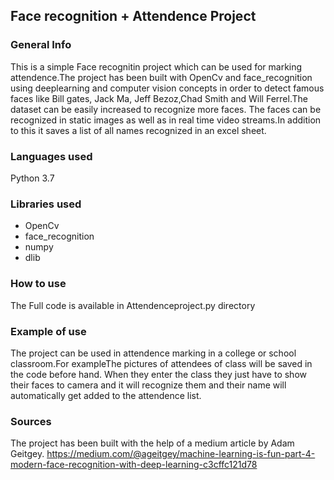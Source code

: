 ## Face recognition + Attendence Project
 ### General Info
 This is a simple Face recognitin project which can be used for marking attendence.The project has been built with OpenCv and face_recognition using deeplearning and computer vision concepts in order to detect famous faces like Bill gates, Jack Ma, Jeff Bezoz,Chad Smith and Will Ferrel.The dataset can be easily increased to recognize more faces.
 The faces can be recognized in static images as well as in real time video streams.In addition to this it saves a list of all names recognized in an excel sheet.
 ### Languages used
 Python 3.7
 ### Libraries used
 * OpenCv
 * face_recognition 
 * numpy 
 * dlib
 ### How to use
 The Full code is available in Attendenceproject.py directory
 ### Example of use
 The project can be used in attendence marking in a college or school classroom.For exampleThe pictures of attendees of class will be saved in the code before hand. When they 
 enter the class they just have to show their faces to camera and it will recognize them and their name will automatically get added to the attendence list.
 ### Sources
 The project has been built with the help of a medium article by Adam Geitgey. 
 https://medium.com/@ageitgey/machine-learning-is-fun-part-4-modern-face-recognition-with-deep-learning-c3cffc121d78 
 
 
